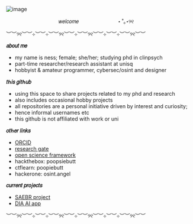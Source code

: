 ![image](https://github.com/user-attachments/assets/fc5a191b-94f2-4ce5-b2d2-14520adf8ec8)

‎ ‎ ‎ ‎ ‎ ‎ ‎ ‎‎ ‎ ‎ ‎ ‎‎ ‎ ‎ ‎ ‎ ‎ ‎ ‎  ‎‎ ‎ ‎ ‎ ‎ ‎  ‎ ‎ ‎ ‎ ‎ ‎‎ ‎ ‎ ‎  ‎ ‎  𝑤𝑒𝑙𝑐𝑜𝑚𝑒‎ ‎ ‎ ‎ ‎ ‎ ‎ ‎ ‎ ‎ ‎ ‎ ‎ ‎ ‎ ‎ ‎ ‎ ‎ ‎ ‎ ‎ ‎ ‎ ‎ ‎ ‎ ‎ ‎ ‎ ‎ ‎ ‎ ‎ ‎ ‎ ‎ ‎ ‎ ‎ ‎ ‎ ‎ ‎ ‎ ‎ ‎ ‎ ‎ ‎ ‎ ‎ ‎ ‎ ‎ ‎ ‎ ‎ ‎ ‎ ‎ ‎ ‎ ‎ ‎ ‎ ‎ ‎ ‎ ‎ ‎ ‎ ‎ ‎ ‎ ‎ ‎ ‎ ‎ ‎ ‎ ‎ ‎ ‎ ‎ ‎ ‎ ‎ ‎ ‎ ‎ ‎ ‎ ‎ ‎ ‎ ‎ ‎ ‎ ‎ ‎ ‎ ‎ ‎ ‎ ‎ ‎ ‎ ‎ ‎ ‎ ‎ ‎ ‎ ‎ ‎ ‎ ‎ ‎ ‎ ‎ ‎ ‎ ‎ ‎ ‎ ‎ ‎ ‎ ‎ ‎ ‎ ‎ ‎ ‎ ‎ ‎ ‎ ‎ ‎ ‎ ‎ ‎ ‎ ‎ ‎ ‎ ‎ ‎ ‎ ‎ ‎ ‎ ‎ ‎ ‎ ‎ ‎ ‎ ‎ ‎ ‎ ‎ ‎ ‎ ‎ ‎ ‎ ‎‎ ‎ ‎ ‎ ‎ ‎ ‎ ‎  ‎ ‎‎ ‎ ‎ ‎ ‎ ‎ ‎ ‎‎ ‎ ‎ ‎ ‎ ‎ ‎ ‎ ‎ ‎ ‎ ‎  ‎‎ ‎ ‎ ‎  ‎‎ ‎ ‎ ‎  ‎‎ ‎  ‎‎ ‎ ‎ ‎ ‎ ‎ ‎‎ ‎ ‎ ‎  ‎   ‎‎ ‎ ‎ ‎ ‎ ‎  ⋆ ˚｡⋆୨୧‎

︶︶୨୧︶︶⊹︶︶⊹︶︶୨୧︶︶⊹︶︶୨୧︶︶⊹︶︶⊹︶︶୨୧︶︶

**𝑎𝑏𝑜𝑢𝑡 𝑚𝑒**
- my name is ness; female; she/her; studying phd in clinpsych
- part-time researcher/research assistant at unisq
- hobbyist & amateur programmer, cybersec/osint and designer 

**𝑡ℎ𝑖𝑠 𝑔𝑖𝑡ℎ𝑢𝑏**
- using this space to share projects related to my phd and research
- also includes occasional hobby projects
- all repositories are a personal initiative driven by interest and curiosity;
- hence informal usernames etc
- this github is not affiliated with work or uni 

**𝑜𝑡ℎ𝑒𝑟 𝑙𝑖𝑛𝑘𝑠**
- [ORCID](https://orcid.org/0000-0003-1238-4403)
- [research gate](https://www.researchgate.net/profile/Kimberley-Strachan-Regan)
- [open science framework](https://osf.io/s86gy/)
- hackthebox: poopsiebutt
- ctflearn: poopiebutt
- hackerone: osint.angel

**𝑐𝑢𝑟𝑟𝑒𝑛𝑡 𝑝𝑟𝑜𝑗𝑒𝑐𝑡𝑠**
- [SAEBR project](https://github.com/angelbunbun/SAEBR)
- [DIA AI app](https://github.com/angelbunbun/app_development_phd/tree/main)


︶︶୨୧︶︶⊹︶︶⊹︶︶୨୧︶︶⊹︶︶୨୧︶︶⊹︶︶⊹︶︶୨୧︶︶
